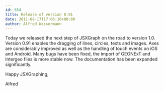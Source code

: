 ```yaml
---
id: 654
title: Release of version 0.91
date: 2011-08-17T17:06:16+00:00
author: Alfred Wassermann
---
```

Today we released the next step of JSXGraph on the road to version 1.0. Version 0.91 enables the dragging of lines, circles, texts and images. Axes are considerably improved as well as the handling of touch events on iOS and Android. Many bugs have been fixed, the import of GEONExT and Intergeo files is more stable now. The documentation has been expanded significantly.
  
Happy JSXGraphing,
  
Alfred
